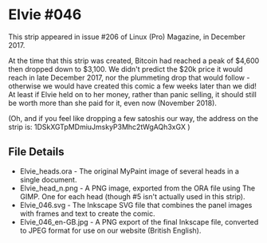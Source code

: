 Elvie #046
==========

This strip appeared in issue #206 of Linux (Pro) Magazine, in December 2017.

At the time that this strip was created, Bitcoin had reached a peak of $4,600 then dropped down to $3,100. We didn't predict the $20k price it would reach in late December 2017, nor the plummeting drop that would follow - otherwise we would have created this comic a few weeks later than we did! At least if Elvie held on to her money, rather than panic selling, it should still be worth more than she paid for it, even now (November 2018).

(Oh, and if you feel like dropping a few satoshis our way, the address on the strip is: 1DSkXGTpMDmiuJmskyP3Mhc2tWgAQh3xGX )


File Details
------------
* Elvie_heads.ora     - The original MyPaint image of several heads in a single document.
* Elvie_head_n.png    - A PNG image, exported from the ORA file using The GIMP. One for each head (though #5 isn't actually used in this strip).
* Elvie_046.svg       - The Inkscape SVG file that combines the panel images with frames and text to create the comic.
* Elvie_046_en-GB.jpg - A PNG export of the final Inkscape file, converted to JPEG format for use on our website (British English).


